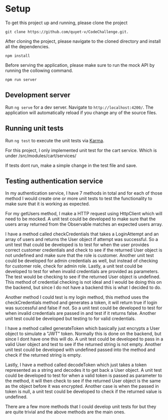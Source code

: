 # Setup

To get this project up and running, please clone the project 

```
git clone https://github.com/quyet-v/CodeChallenge.git.

```

After cloning the project, please navigate to the cloned directory and install all the dependencies. 

```
npm install

```

Before serving the application, please make sure to run the mock API by running the collowing command.


```
npm run server

```

## Development server

Run `ng serve` for a dev server. Navigate to `http://localhost:4200/`. The application will automatically reload if you change any of the source files.

## Running unit tests

Run `ng test` to execute the unit tests via [Karma](https://karma-runner.github.io).

For this project, I only implemented unit test for the cart service. Which is under /src/modules/cart/services/

If tests dont run, make a simple change in the test file and save.

## Testing authentication service

In my authentication service, I have 7 methods in total and for each of those method I would create one or more unit tests to test the functionality to make sure that it is working as expected.

For my getUsers method, I make a HTTP request using HttpClient which will need to be mocked. A unit test could be developed to make sure that the users array returned from the Observable matches an expected users array. 

I have a method called checkCredentials that takes a LoginAttempt and an array of users and returns the User object if attempt was successful. So a unit test that could be developed is to test for when the user provides correct customer credentials and check to see if the returned User object is not undefined and make sure that the role is customer. Another unit test could be developed for admin credentials as well, but instead of checking for customer role, check for admin role. Lastly, a unit test could be developed to test for when invalid credentials are provided as parameters. The test would be checking to see if the returned User object is undefined. This method of credential checking is not ideal and I would be doing this on the backend, but since I do not have a backend this is what I decided to do.

Another method I could test is my login method, this method uses the checkCredentials method and generates a token, it will return true if login was successful and false if not. So a unit test could be developed to test for when invalid credentials are passed in and test if it returns false. Another unit test could be developed but testing to for valid credentials.

I have a method called generateToken which basically just encrypts a User object to simulate a "JWT" token. Normally this is done on the backend, but since I dont have one this will do. A unit test could be developed to pass in a valid User object and test to see if the returned string is not empty. Another unit test could be developed with undefined passed into the method and check if the returned string is empty. 

Lastly, I have a method called decodeToken which just takes a token represented as a string and decodes it to get back a User object. A unit test could be developed to test for when a valid token is passed as parameter to the method, it will then check to see if the returned User object is the same as the object before it was encrypted. Another case is when the passed in token is null, a unit test could be developed to check if the returned value is undefined.

There are a few more methods that I could develop unit tests for but they are quite trivial and the above methods are the main ones.


